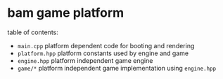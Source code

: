 # bam game platform

table of contents:
* `main.cpp` platform dependent code for booting and rendering
* `platform.hpp` platform constants used by engine and game
* `engine.hpp` platform independent game engine
* `game/*` platform independent game implementation using `engine.hpp`
